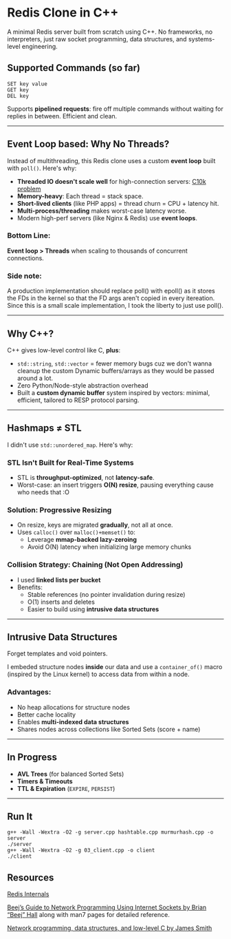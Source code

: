 #  Redis Clone in C++

A minimal Redis server built from scratch using C++. No frameworks, no interpreters, just raw socket programming, data structures, and systems-level engineering.

## Supported Commands (so far)
```
SET key value
GET key
DEL key
```

Supports **pipelined requests**: fire off multiple commands without waiting for replies in between. Efficient and clean.

---

## Event Loop based: Why No Threads?

Instead of multithreading, this Redis clone uses a custom **event loop** built with `poll()`. Here's why:

-  **Threaded IO doesn't scale well** for high-connection servers: [C10k problem](https://en.wikipedia.org/wiki/C10k_problem)
-  **Memory-heavy**: Each thread = stack space.
-  **Short-lived clients** (like PHP apps) = thread churn = CPU + latency hit.
-  **Multi-process/threading** makes worst-case latency worse.
-  Modern high-perf servers (like Nginx & Redis) use **event loops**.

### Bottom Line:  
**Event loop > Threads** when scaling to thousands of concurrent connections.

### Side note:
A production implementation should replace poll() with epoll() as it stores the FDs in the kernel so that the FD args aren't copied in every itereation. Since this is a small scale implementation, I took the liberty to just use poll().

---

## Why C++?

C++ gives low-level control like C, **plus**:

- `std::string`, `std::vector` = fewer memory bugs cuz we don't wanna cleanup the custom Dynamic buffers/arrays as they would be passed around a lot.
- Zero Python/Node-style abstraction overhead
- Built a **custom dynamic buffer** system inspired by vectors: minimal, efficient, tailored to RESP protocol parsing.

---

## Hashmaps ≠ STL

I didn't use `std::unordered_map`. Here's why:

### STL Isn't Built for Real-Time Systems

- STL is **throughput-optimized**, not **latency-safe**.
- Worst-case: an insert triggers **O(N) resize**, pausing everything cause who needs that :O

### Solution: Progressive Resizing

- On resize, keys are migrated **gradually**, not all at once.
- Uses `calloc()` over `malloc()+memset()` to:
  - Leverage **mmap-backed lazy-zeroing**
  - Avoid O(N) latency when initializing large memory chunks

### Collision Strategy: Chaining (Not Open Addressing)

- I used **linked lists per bucket**
- Benefits:
  - Stable references (no pointer invalidation during resize)
  - O(1) inserts and deletes
  - Easier to build using **intrusive data structures**

---

## Intrusive Data Structures

Forget templates and void pointers.

I embeded structure nodes **inside** our data and use a `container_of()` macro (inspired by the Linux kernel) to access data from within a node.

### Advantages:
- No heap allocations for structure nodes
- Better cache locality
- Enables **multi-indexed data structures**
- Shares nodes across collections like Sorted Sets (score + name)

---

##  In Progress

-  **AVL Trees** (for balanced Sorted Sets)
-  **Timers & Timeouts**
-  **TTL & Expiration** (`EXPIRE`, `PERSIST`)

---

##  Run It
```
g++ -Wall -Wextra -O2 -g server.cpp hashtable.cpp murmurhash.cpp -o server
./server
g++ -Wall -Wextra -O2 -g 03_client.cpp -o client
./client
```

## Resources
[Redis Internals](https://github.com/redis/redis)

[Beej’s Guide to Network Programming Using Internet Sockets by Brian “Beej” Hall](https://beej.us/guide/bgnet/) along with man7 pages for detailed reference.

[Network programming, data structures, and low-level C by James Smith](https://build-your-own.org/redis/#table-of-contents)
